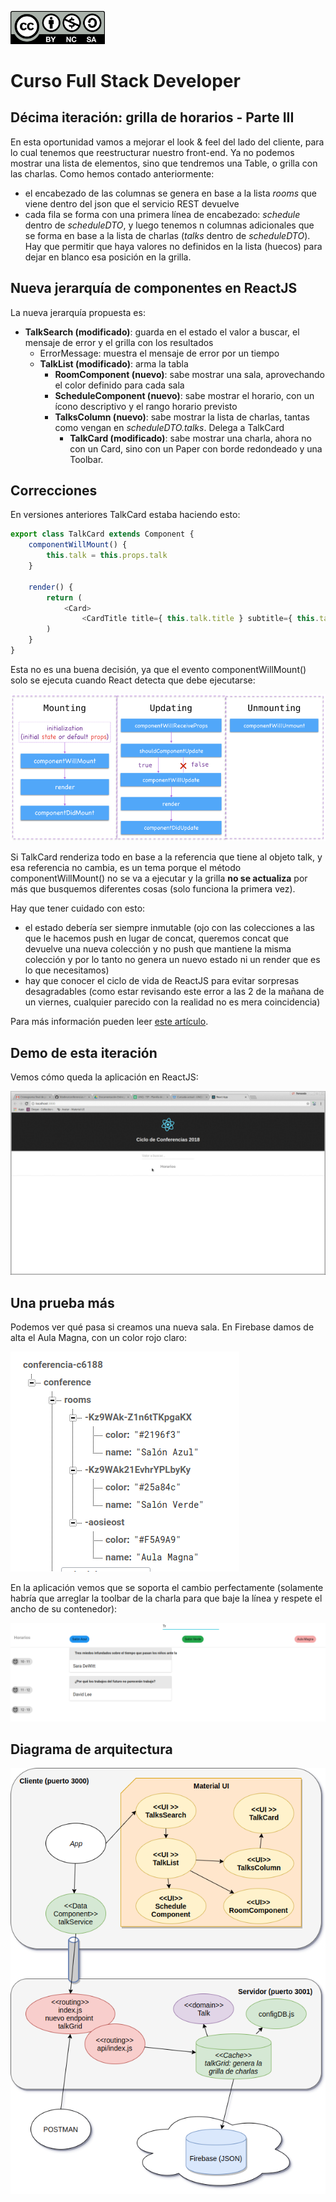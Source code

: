 <img src="images/license.png"
    width="30%" height="30%">

# Curso Full Stack Developer

## Décima iteración: grilla de horarios - Parte III

En esta oportunidad vamos a mejorar el look & feel del lado del cliente, para lo cual tenemos que reestructurar nuestro front-end. Ya no podemos mostrar una lista de elementos, sino que tendremos una Table, o grilla con las charlas. Como hemos contado anteriormente:

- el encabezado de las columnas se genera en base a la lista _rooms_ que viene dentro del json que el servicio REST devuelve
- cada fila se forma con una primera línea de encabezado: _schedule_ dentro de _scheduleDTO_, y luego tenemos n columnas adicionales que se forma en base a la lista de charlas (_talks_ dentro de _scheduleDTO_). Hay que permitir que haya valores no definidos en la lista (huecos) para dejar en blanco esa posición en la grilla.

## Nueva jerarquía de componentes en ReactJS

La nueva jerarquía propuesta es:

* **TalkSearch (modificado)**: guarda en el estado el valor a buscar, el mensaje de error y el grilla con los resultados
    - ErrorMessage: muestra el mensaje de error por un tiempo
    - **TalkList (modificado)**: arma la tabla
        - **RoomComponent (nuevo)**: sabe mostrar una sala, aprovechando el color definido para cada sala
        - **ScheduleComponent (nuevo)**: sabe mostrar el horario, con un ícono descriptivo y el rango horario previsto
        - **TalksColumn (nuevo)**: sabe mostrar la lista de charlas, tantas como vengan en _scheduleDTO.talks_. Delega a TalkCard
            - **TalkCard (modificado)**: sabe mostrar una charla, ahora no con un Card, sino con un Paper con borde redondeado y una Toolbar.

## Correcciones

En versiones anteriores TalkCard estaba haciendo esto:

```javascript
export class TalkCard extends Component {
    componentWillMount() {
        this.talk = this.props.talk
    }

    render() {
        return (
            <Card>
                <CardTitle title={ this.talk.title } subtitle={ this.talk.author }/>...
        )
    }
}
``` 

Esta no es una buena decisión, ya que el evento componentWillMount() solo se ejecuta cuando React detecta que debe ejecutarse:

![](images/reactJSLifecycle.png)

Si TalkCard renderiza todo en base a la referencia que tiene al objeto talk, y esa referencia no cambia, es un tema porque el método componentWillMount() no se va a ejecutar y la grilla **no se actualiza** por más que busquemos diferentes cosas (solo funciona la primera vez).

Hay que tener cuidado con esto:

- el estado debería ser siempre inmutable (ojo con las colecciones a las que le hacemos push en lugar de concat, queremos concat que devuelve una nueva colección y no push que mantiene la misma colección y por lo tanto no genera un nuevo estado ni un render que es lo que necesitamos)
- hay que conocer el ciclo de vida de ReactJS para evitar sorpresas desagradables (como estar revisando este error a las 2 de la mañana de un viernes, cualquier parecido con la realidad no es mera coincidencia) 

Para más información pueden leer [este artículo](https://www.codevoila.com/post/57/reactjs-tutorial-react-component-lifecycle).

## Demo de esta iteración

Vemos cómo queda la aplicación en ReactJS:

![](images/demo.gif)

## Una prueba más

Podemos ver qué pasa si creamos una nueva sala. En Firebase damos de alta el Aula Magna, con un color rojo claro:

![](images/newRoom1.png)

En la aplicación vemos que se soporta el cambio perfectamente (solamente habría que arreglar la toolbar de la charla para que baje la línea y respete el ancho de su contenedor):

![](images/newRoom2.png)

## Diagrama de arquitectura

![](images/iteracion10.png)


